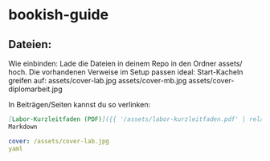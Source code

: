# bookish-guide

## Dateien:
Wie einbinden:
Lade die Dateien in deinem Repo in den Ordner assets/ hoch.
Die vorhandenen Verweise im Setup passen ideal:
Start-Kacheln greifen auf:
assets/cover-lab.jpg
assets/cover-mb.jpg
assets/cover-diplomarbeit.jpg

In Beiträgen/Seiten kannst du so verlinken:

```markdown
[Labor-Kurzleitfaden (PDF)]({{ '/assets/labor-kurzleitfaden.pdf' | relative_url }})
Markdown
```

```yaml
cover: /assets/cover-lab.jpg
yaml
```

